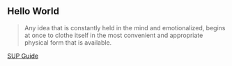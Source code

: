 ## Hello World


> Any idea that is constantly held in the mind and emotionalized, begins at once to clothe itself in the most convenient and appropriate physical form that is available.


[SUP Guide](https://sup-guide.netlify.app/)
